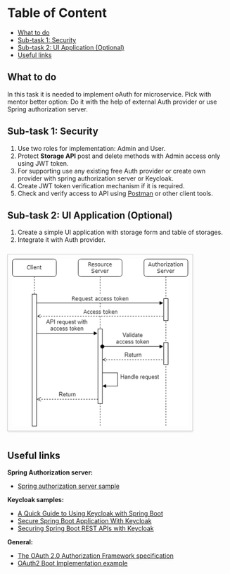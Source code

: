 # Table of Content

 - [What to do](#what-to-do)
 - [Sub-task 1: Security](#sub-task-1-security)
 - [Sub-task 2: UI Application (Optional)](#sub-task-2-ui-application-optional)
 - [Useful links](#useful-links)

## What to do

In this task it is needed to implement oAuth for microservice.
Pick with mentor better option: Do it with the help of external Auth provider or use Spring authorization server.

## Sub-task 1: Security

1) Use two roles for implementation: Admin and User. 
2) Protect **Storage API** post and delete methods with Admin access only using JWT token. 
3) For supporting use any existing free Auth provider or create own provider with spring authorization server or Keycloak. 
4) Create JWT token verification mechanism if it is required. 
5) Check and verify access to API using [Postman](https://www.postman.com/downloads/) or other client tools.

## Sub-task 2: UI Application (Optional)

1) Create a simple UI application with storage form and table of storages. 
2) Integrate it with Auth provider.

<img src="images/security_sequence_diagram.png" width="400" style="border: 1px solid #ccc; padding: 10px; margin: 10px 0; box-shadow: 0 2px 4px rgba(0, 0, 0, 0.1); display: inline-block;" alt=""/>

## Useful links

**Spring Authorization server:**
 - [Spring authorization server sample](https://www.baeldung.com/spring-security-oauth-auth-server)

**Keycloak samples:**
 - [A Quick Guide to Using Keycloak with Spring Boot](https://www.baeldung.com/spring-boot-keycloak)
 - [Secure Spring Boot Application With Keycloak](https://dzone.com/articles/secure-spring-boot-application-with-keycloak)
 - [Securing Spring Boot REST APIs with Keycloak](https://medium.com/devops-dudes/securing-spring-boot-rest-apis-with-keycloak-1d760b2004e)

**General:**
 - [The OAuth 2.0 Authorization Framework specification](https://datatracker.ietf.org/doc/html/rfc6749)
 - [OAuth2 Boot Implementation example](https://docs.spring.io/spring-security-oauth2-boot/docs/current/reference/html5/)